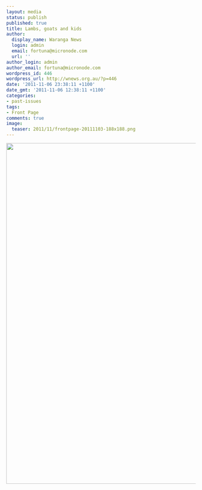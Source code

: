 ```yaml
---
layout: media
status: publish
published: true
title: Lambs, goats and kids
author:
  display_name: Waranga News
  login: admin
  email: fortuna@micronode.com
  url: ''
author_login: admin
author_email: fortuna@micronode.com
wordpress_id: 446
wordpress_url: http://wnews.org.au/?p=446
date: '2011-11-06 23:38:11 +1100'
date_gmt: '2011-11-06 12:38:11 +1100'
categories:
- past-issues
tags:
- Front Page
comments: true
image:
  teaser: 2011/11/frontpage-20111103-188x188.png
---
```


<a href="{{ site.url }}/images/2011/11/frontpage-20111103.pdf"><img class="alignnone size-full wp-image-444" title="Front Page - November 3, 2011" src="{{ site.url }}/images/2011/11/frontpage-20111103.png" alt="" width="624" height="907" /></a>
